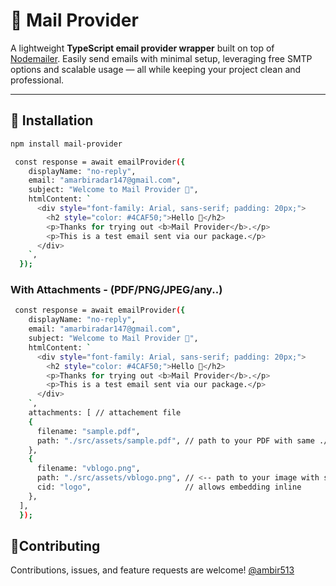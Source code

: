 # 📧 Mail Provider

A lightweight **TypeScript email provider wrapper** built on top of [Nodemailer](https://nodemailer.com/).
Easily send emails with minimal setup, leveraging free SMTP options and scalable usage — all while keeping your project clean and professional.

---

## 🚀 Installation

```bash
npm install mail-provider
```

```bash
 const response = await emailProvider({
    displayName: "no-reply",
    email: "amarbiradar147@gmail.com",
    subject: "Welcome to Mail Provider 🚀",
    htmlContent: `
      <div style="font-family: Arial, sans-serif; padding: 20px;">
        <h2 style="color: #4CAF50;">Hello 👋</h2>
        <p>Thanks for trying out <b>Mail Provider</b>.</p>
        <p>This is a test email sent via our package.</p>
      </div>
    `,
  });
```

### With Attachments - (PDF/PNG/JPEG/any..)

```bash
 const response = await emailProvider({
    displayName: "no-reply",
    email: "amarbiradar147@gmail.com",
    subject: "Welcome to Mail Provider 🚀",
    htmlContent: `
      <div style="font-family: Arial, sans-serif; padding: 20px;">
        <h2 style="color: #4CAF50;">Hello 👋</h2>
        <p>Thanks for trying out <b>Mail Provider</b>.</p>
        <p>This is a test email sent via our package.</p>
      </div>
    `,
    attachments: [ // attachement file
    {
      filename: "sample.pdf",
      path: "./src/assets/sample.pdf", // path to your PDF with same ./src/assets/<yourfile.pdf>
    },
    {
      filename: "vblogo.png",
      path: "./src/assets/vblogo.png", // <-- path to your image with same ./src/assets/<yourlogo.png>
      cid: "logo",                     // allows embedding inline
    },
  ],
  });
```

## 🤝Contributing

Contributions, issues, and feature requests are welcome!
[@ambir513](https://github.com/ambir513)
